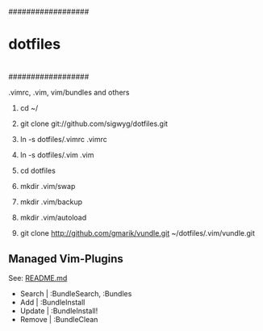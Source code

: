 ##################
#
# dotfiles
#
##################

.vimrc, .vim, vim/bundles and others

1. cd ~/
2. git clone git://github.com/sigwyg/dotfiles.git 
3. ln -s dotfiles/.vimrc .vimrc
4. ln -s dotfiles/.vim .vim

5. cd dotfiles
6. mkdir .vim/swap
7. mkdir .vim/backup
8. mkdir .vim/autoload
9. git clone http://github.com/gmarik/vundle.git ~/dotfiles/.vim/vundle.git


Managed Vim-Plugins
--------------------------

See: [README.md](https://github.com/vim-scripts/vundle)

 * Search | :BundleSearch, :Bundles
 * Add    | :BundleInstall
 * Update | :BundleInstall!
 * Remove | :BundleClean


